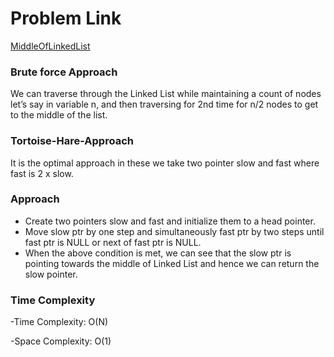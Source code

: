 # Problem Link

[MiddleOfLinkedList](https://leetcode.com/problems/middle-of-the-linked-list/)



### Brute force Approach
 
 We can traverse through the Linked List while maintaining a count of nodes let’s say in variable n, and then traversing for 2nd time for n/2 nodes to get to the middle of the list.
  
 

### Tortoise-Hare-Approach

It is the optimal approach in these we take two  pointer slow and fast where fast is 2 x slow.

### Approach

- Create two pointers slow and fast and initialize them to a head pointer.
- Move slow ptr by one step and simultaneously fast ptr by two steps until fast ptr is NULL or next of fast ptr is NULL.
- When the above condition is met, we can see that the slow ptr is pointing towards the middle of Linked List and hence we can return the slow pointer.

### Time Complexity 

-Time Complexity: O(N)

-Space Complexity: O(1)